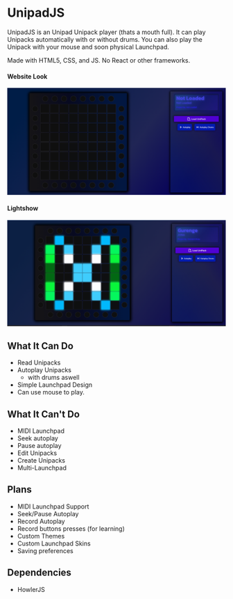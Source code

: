 # UnipadJS

UnipadJS is an Unipad Unipack player (thats a mouth full). It can play Unipacks automatically with or without drums. You can also play the Unipack with your mouse and soon physical Launchpad.  
  
Made with HTML5, CSS, and JS. No React or other frameworks.  
  
#### Website Look
![Unipad](image.png)

#### Lightshow
![Lightshow](image-1.png)

## What It Can Do
- Read Unipacks
- Autoplay Unipacks
  - with drums aswell
- Simple Launchpad Design
- Can use mouse to play.

## What It Can't Do
- MIDI Launchpad
- Seek autoplay
- Pause autoplay
- Edit Unipacks
- Create Unipacks
- Multi-Launchpad

## Plans
- MIDI Launchpad Support
- Seek/Pause Autoplay
- Record Autoplay
- Record buttons presses (for learning)
- Custom Themes
- Custom Launchpad Skins
- Saving preferences

## Dependencies
- HowlerJS